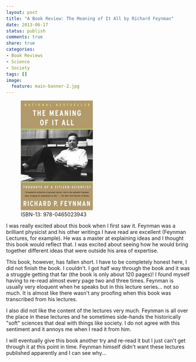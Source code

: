 ```yaml
---
layout: post
title: "A Book Review: The Meaning of It All by Richard Feynman"
date: 2013-06-17
status: publish
comments: true
share: true
categories:
- Book Reviews
- Science
- Society
tags: []
image:
  feature: main-banner-2.jpg
---
```


<figure>
	<img src="/images/the_meaning_of_it_all-feynman.jpg" width="197" height="300" />
	<figcaption>ISBN-13: 978-0465023943</figcaption>
</figure>

I was really excited about this book when I first saw it. Feynman was a brilliant physicist and his other writings I have read are excellent (Feynman Lectures, for example). He was a master at explaining ideas and I thought this book would reflect that. I was excited about seeing how he would bring together different ideas that were outside his area of expertise.

This book, however, has fallen short. I have to be completely honest here, I did not finish the book. I couldn't. I got half way through the book and it was a struggle getting that far (the book is only about 120 pages)! I found myself having to re-read almost every page two and three times. Feynman is usually very eloquent when he speaks but in this lecture series... not so much. It is almost like there wasn't any proofing when this book was transcribed from his lectures.

I also did not like the content of the lectures very much. Feynman is all over the place in these lectures and he sometimes side-hands the historically "soft" sciences that deal with things like society. I do not agree with this sentiment and it annoys me when I read it from him.

I will eventually give this book another try and re-read it but I just can't get through it at this point in time. Feynman himself didn't want these lectures published apparently and I can see why...
